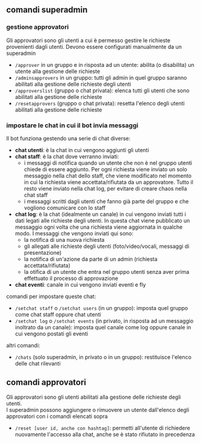 ## comandi superadmin
### gestione approvatori

Gli approvatori sono gli utenti a cui è permesso gestire le richieste provenienti dagli utenti. Devono essere configurati manualmente da un superadmin

- `/approver` in un gruppo e in risposta ad un utente: abilita (o disabilita) un utente alla gestione delle richieste
- `/adminsapprovers` in un gruppo: tutti gli admin in quel gruppo saranno abilitati alla gestione delle richieste degli utenti
- `/approverslist` (gruppo o chat privata): elenca tutti gli utenti che sono abilitati alla gestione delle richieste
- `/resetapprovers` (gruppo o chat privata): resetta l'elenco degli utenti abilitati alla gestione delle richieste

### impostare le chat in cui il bot invia messaggi

Il bot funziona gestendo una serie di chat diverse:
- **chat utenti**: è la chat in cui vengono aggiunti gli utenti
- **chat staff**: è la chat dove verranno inviati:
  - i messaggi di notifica quando un utente che non è nel gruppo utenti chiede di essere aggiunto. Per ogni richiesta viene inviato un solo messaggio nella chat dello staff, che viene modificato nel momento in cui la richiesta viene accettata/rifiutata da un approvatore. Tutto il resto viene inviato nella chat log, per evitare di creare chaos nella chat staff
  - i messaggi scritti dagli utenti che fanno già parte del gruppo e che vogliono comunicare con lo staff
- **chat log**: è la chat (idealmente un canale) in cui vengono inviati tutti i dati legati alle richieste degli utenti. In questa chat viene pubblicato un messaggio ogni volta che una richiesta viene aggiornata in qualche modo. I messaggi che vengono inviati qui sono:
  - la notifica di una nuova richiesta
  - gli allegati alle richieste degli utenti (foto/video/vocali, messaggi di presentazione)
  - la notifica di un'azione da parte di un admin (richiesta accettata/rifiutata)
  - la otifica di un utente che entra nel gruppo utenti senza aver prima effettuato il processo di approvazione
- **chat eventi**: canale in cui vengono inviati eventi e fly

comandi per impostare queste chat:
- `/setchat staff` o `/setchat users` (in un gruppo): imposta quel gruppo come chat staff oppure chat utenti
- `/setchat log` o `/setchat events` (in privato, in risposta ad un messaggio inoltrato da un canale): imposta quel canale come log oppure canale in cui vengono postati gli eventi

altri comandi:
- `/chats` (solo superadmin, in privato o in un gruppo): restituisce l'elenco delle chat rilevanti

## comandi approvatori

Gli approvatori sono gli utenti abilitati alla gestione delle richieste degli utenti.  
I superadmin possono aggiungere o rimuovere un utente dall'elenco degli approvatori con i comandi elencati sopra

- `/reset [user id, anche con hashtag]`: permetti all'utente di richiedere nuovamente l'accesso alla chat, anche se è stato rifiutato in precedenza
